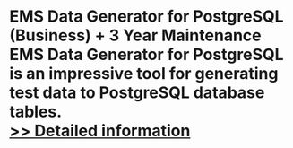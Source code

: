 # EMS Data Generator for PostgreSQL (Business) + 3 Year Maintenance<br />EMS Data Generator for PostgreSQL is an impressive tool for generating test data to PostgreSQL database tables.<br />[>> Detailed information](https://secure.shareit.com/shareit/product.html?productid=300067934&affiliateid=200057808)